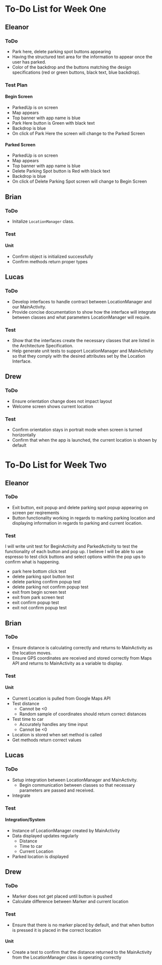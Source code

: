 # To-Do List for Week One
## Eleanor
### ToDo
 * Park here, delete parking spot buttons appearing
 * Having the structured text area for the information to appear once the user has parked.
 * Color of the backdrop and the buttons matching the design specifications (red or green buttons, black text, blue backdrop). 
### Test Plan
#### Begin Screen
* ParkedUp is on screen
* Map appears
* Top banner with app name is blue
* Park Here button is Green with black text
* Backdrop is blue
* On click of Park Here the screen will change to the Parked Screen

#### Parked Screen
* ParkedUp is on screen
* Map appears
* Top banner with app name is blue
* Delete Parking Spot button is Red with black text
* Backdrop is blue
* On click of Delete Parking Spot screen will change to Begin Screen
## Brian
### ToDo
* Initalize `LocationManager` class.
### Test 
#### Unit
* Confirm object is initialized successfully
* Confirm methods return proper types

## Lucas
### ToDo
 * Develop interfaces to handle contract between LocationManager and our MainActivity. 
 * Provide concise documentation to show how the interface will integrate between classes and what parameters LocationManager will require.
### Test 
 * Show that the interfaces create the necessary classes that are listed in the Architecture Specification.
 * Help generate unit tests to support LocationManager and MainActivity so that they comply with the desired attributes set by the Location Interface.
 
## Drew
### ToDo
 * Ensure orientation change does not impact layout
 * Welcome screen shows current location
### Test 
 * Confirm orientation stays in portrait mode when screen is turned horizontally
 * Confirm that when the app is launched, the current location is shown by default

# To-Do List for Week Two
## Eleanor
### ToDo
 * Exit button, exit popup and delete parking spot popup appearing on screen per reqirements
 * Button functionality working in regards to marking parking location and displaying information in regards to parking and current location.
### Test
I will write unit test for BeginActivity and ParkedActivity to test the functionality of each button and pop up. I believe I will be able to use espresso to test click buttons and select options within the pop ups to confirm what is happening. 
* park here bottom click test
* delete parking spot button test
* delete parking confirm popup test
* delete parking not confirm popup test
* exit from begin screen test
* exit from park screen test
* exit confirm popup test
* exit not confirm popup test

## Brian
### ToDo
* Ensure distance is calculating correctly and returns to MainActivity as the location moves.
* Ensure GPS coordinates are received and stored correctly from Maps API and returns to MainActivity as a variable to display.
### Test
#### Unit
* Current Location is pulled from Google Maps API
* Test distance
  * Cannot be <0
  * Random sample of coordinates should return correct distances
* Test time to car
  * Accurately handles any time input
  * Cannot be <0
* Location is stored when set method is called
* Get methods return correct values


## Lucas
### ToDo
* Setup integration between LocationManager and MainActivity.
  * Begin communication between classes so that necessary parameters are passed and received.
* Integrate 
### Test

#### Integration/System
* Instance of LocationManager created by MainActivity
* Data displayed updates regularly
  * Distance
  * Time to car
  * Current Location
* Parked location is displayed

## Drew
### ToDo
 * Marker does not get placed until button is pushed
 * Calculate difference between Marker and current location
### Test
 * Ensure that there is no marker placed by default, and that when button is pressed it is placed in the correct location
 #### Unit
 * Create a test to confirm that the distance returned to the MainActivity from the LocationManager class is operating correctly
